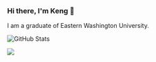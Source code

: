 ### Hi there, I'm Keng 👋

I am a graduate of Eastern Washington University.

![GitHub Stats](https://github-readme-stats.vercel.app/api?username=xiokd&count_private=true&theme=radical)

![](https://komarev.com/ghpvc/?username=xiokd&color=D83B7D)
